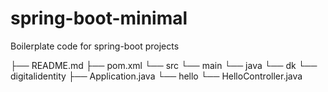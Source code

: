 # spring-boot-minimal
Boilerplate code for spring-boot projects

├── README.md
├── pom.xml
└── src
    └── main
        └── java
            └── dk
                └── digitalidentity
                    ├── Application.java
                    └── hello
                        └── HelloController.java
